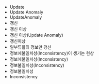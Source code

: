 ﻿- Update
- Update Anomaly
- UpdateAnomaly
- 갱신
- 갱신 이상
- 갱신 이상(Update Anomaly)
- 갱신이상
- 일부튜플의 정보만 갱신
- 정보에불일치성(Inconsistency)이 생기는 현상
- 정보에불일치성(Inconsistency)
- 정보불일치성(Inconsistency)
- 정보불일치성
- Inconsistency